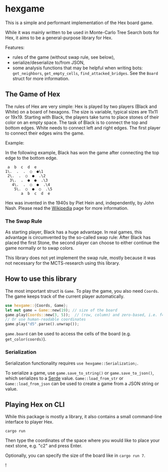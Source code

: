 # hexgame

This is a simple and performant implementation of the Hex board game.

While it was mainly written to be used in Monte-Carlo Tree Search bots for Hex, it aims to be a general-purpose library for Hex.

Features:

* rules of the game (without swap rule, see below),
* serialize/deserialize to/from JSON,
* some analysis functions that may be helpful when writing bots: `get_neighbors`, `get_empty_cells`, `find_attacked_bridges`. See the `Board` struct for more information.

## The Game of Hex

The rules of Hex are very simple: Hex is played by two players (Black and White) on a board of hexagons. The size is variable, typical sizes are 11x11 or 19x19.
Starting with Black, the players take turns to place stones of their color on an empty space. The task of Black is to connect the top and bottom edges.
White needs to connect left and right edges. The first player to connect their edges wins the game.

Example:

In the following example, Black has won the game after connecting the top edge to the bottom edge.
```
 a  b  c  d  e
1\.  .  .  ○  ●\1
 2\.  .  ○  ●  .\2
  3\.  .  ●  ●  .\3
   4\.  .  ○  ●  .\4
    5\.  ○  ●  ○  .\5
       a  b  c  d  e
```

Hex was invented in the 1940s by Piet Hein and, independently, by John Nash. Please read the [Wikipedia](https://en.wikipedia.org/wiki/Hex_(board_game)) page for more information.

### The Swap Rule

As starting player, Black has a huge advantage. In real games, this advantage is circumvented by the so-called swap rule: After Black has placed the first Stone, the second player can choose to either continue the game normally or to swap colors.

This library does not yet implement the swap rule, mostly because it was not necessary for the MCTS-research using this library.

## How to use this library

The most important struct is `Game`. To play the game, you also need `Coords`. The game keeps track of the current player automatically.
```rust
use hexgame::{Coords, Game};
let mut game = Game::new(19); // size of the board
game.play(Coords::new(3, 5));  // (row, column) and zero-based, i.e. f4
// Or use human-readable coordinates
game.play("d5".parse().unwrap());
```

`game.board` can be used to access the cells of the board (e.g. `get_color(coords)`).

### Serialization

Serialization functionality requires `use hexgame::Serialization;`.

To serialize a game, use `game.save_to_string()` or `game.save_to_json()`, which serializes to a [Serde](https://serde.rs/) value.
`Game::load_from_str` or `Game::load_from_json` can be used to create a game from a JSON string or value.

## Playing Hex on CLI

While this package is mostly a library, it also contains a small command-line interface to player Hex.
```
cargo run
```
Then type the coordinates of the space where you would like to place your next stone, e.g. "c2" and press Enter.

Optionally, you can specify the size of the board like in `cargo run 7`.

!
